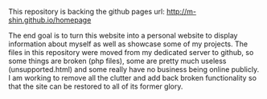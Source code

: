 This repository is backing the github pages url:
http://m-shin.github.io/homepage

The end goal is to turn this website into a personal website to display information about myself as well as showcase some of my projects. The files in this repository were moved from my dedicated server to github, so some things are broken (php files), some are pretty much useless (unsupported.html) and some really have no business being online publicly. I am working to remove all the clutter and add back broken functionality so that the site can be restored to all of its former glory.